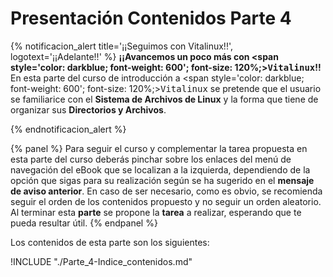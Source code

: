 # Presentación Contenidos Parte 4

{% notificacion_alert title='¡¡Seguimos con Vitalinux!!',
logotext='¡¡Adelante!!' %}
<b>¡¡Avancemos un poco más con <span style='color: darkblue; font-weight: 600'; font-size: 120%;><tt>Vitalinux</tt></span>!!</b> En esta parte del curso de introducción a <span style='color: darkblue; font-weight: 600'; font-size: 120%;><tt>Vitalinux</tt></span> se pretende que el usuario se familiarice con el <b>Sistema de Archivos de Linux</b> y la forma que tiene de organizar sus <b>Directorios y Archivos</b>.
 
{% endnotificacion_alert %}


{% panel %}
Para seguir el curso y complementar la tarea propuesta en esta parte del curso deberás pinchar sobre los enlaces del menú de navegación del eBook que se localizan a la izquierda, dependiendo de la opción que sigas para su realización según se ha sugerido en el <b>mensaje de aviso anterior</b>.  En caso de ser necesario, como es obvio, se recomienda seguir el orden de los contenidos propuesto y no seguir un orden aleatorio.  Al terminar esta <b>parte</b> se propone la **tarea** a realizar, esperando que te pueda resultar útil.
{% endpanel %}

Los contenidos de esta parte son los siguientes:

!INCLUDE "./Parte_4-Indice_contenidos.md"

